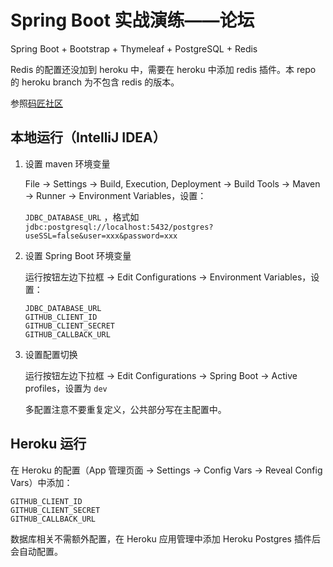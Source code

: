 # Spring Boot 实战演练——论坛

Spring Boot + Bootstrap + Thymeleaf + PostgreSQL + Redis

Redis 的配置还没加到 heroku 中，需要在 heroku 中添加 redis 插件。本 repo 的 heroku branch 为不包含 redis 的版本。

参照[码匠社区](https://github.com/codedrinker/community)

## 本地运行（IntelliJ IDEA）

1. 设置 maven 环境变量

    File -> Settings -> Build, Execution, Deployment -> Build Tools -> Maven -> Runner -> Environment Variables，设置：

    `JDBC_DATABASE_URL` ，格式如 `jdbc:postgresql://localhost:5432/postgres?useSSL=false&user=xxx&password=xxx`

2. 设置 Spring Boot 环境变量

    运行按钮左边下拉框 -> Edit Configurations -> Environment Variables，设置：

    ```
    JDBC_DATABASE_URL
    GITHUB_CLIENT_ID
    GITHUB_CLIENT_SECRET
    GITHUB_CALLBACK_URL
    ```

3. 设置配置切换

    运行按钮左边下拉框 -> Edit Configurations -> Spring Boot -> Active profiles，设置为 `dev`

    多配置注意不要重复定义，公共部分写在主配置中。

## Heroku 运行

在 Heroku 的配置（App 管理页面 -> Settings -> Config Vars -> Reveal Config Vars）中添加：

```
GITHUB_CLIENT_ID
GITHUB_CLIENT_SECRET
GITHUB_CALLBACK_URL
```

数据库相关不需额外配置，在 Heroku 应用管理中添加 Heroku Postgres 插件后会自动配置。
